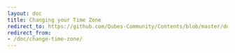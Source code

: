 ```yaml
---
layout: doc
title: Changing your Time Zone
redirect_to: https://github.com/Qubes-Community/Contents/blob/master/docs/configuration/change-time-zone.md
redirect_from:
- /doc/change-time-zone/
---
```


